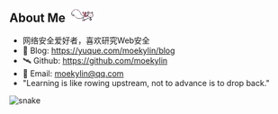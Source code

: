 ## About Me <img src="@attachment/img/Kyubey.gif" style="width:50px">

- 网络安全爱好者，喜欢研究Web安全
- 📖 Blog: <https://yuque.com/moekylin/blog>
- 🛰️ Github: <https://github.com/moekylin>
- 📧 Email: moekylin@qq.com
- "Learning is like rowing upstream, not to advance is to drop back."

<!--
| <a href="https://github.com/moekylin"><img align="center" src="https://github-readme-stats.vercel.app/api?username=moekylin&show_icons=true&theme=buefy&hide_border=true&hide=contribs,prs" alt="moekylin's GitHub stats" /></a> | <a href="https://github.com/moekylin"><img align="center" src="https://github-readme-stats.vercel.app/api/top-langs/?username=moekylin&layout=compact&hide_border=true&theme=buefy&hide=javascript,html,css,stylus,less" /></a> |
| ------------- | ------------- | -->

<!-- ## Project List

- 📖 <https://github.com/Moekylin/Do1ng> 个人维护的结构化安全知识框架 -->

![snake](https://raw.githubusercontent.com/kyl1n0/kyl1n0/output/github-contribution-grid-snake.svg)
